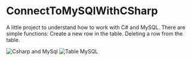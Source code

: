 # ConnectToMySQlWithCSharp

A little project to understand how to work with C# and MySQL.
There are simple functions:
Create a new row in the table.
Deleting a row from the table.

![Csharp and MySql](https://user-images.githubusercontent.com/72979004/234713170-cfeda2e7-c7bb-49a6-af47-13584a7190b9.PNG)
![Table MySQL](https://user-images.githubusercontent.com/72979004/234713190-7a94293a-21cb-47a4-bfac-a7a378158e65.PNG)
